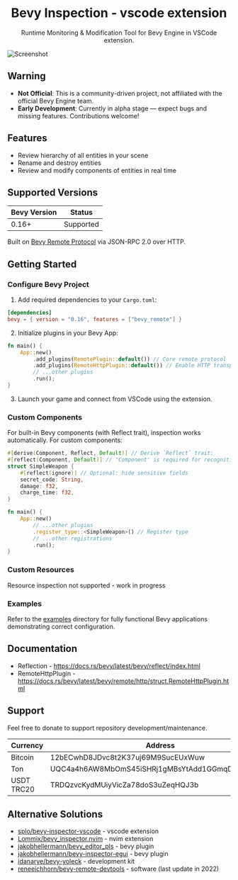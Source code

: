 <p align="center">
    <h1 align = "center">Bevy Inspection - vscode extension</h1>
</p>
<p align="center">
    Runtime Monitoring & Modification Tool for Bevy Engine in VSCode extension.
</p>

![Screenshot](https://github.com/user-attachments/assets/10db60e5-9902-47d1-a252-ef1918c50ad1)

## Warning

- **Not Official**: This is a community-driven project, not affiliated with the official Bevy Engine team.
- **Early Development**: Currently in alpha stage — expect bugs and missing features. Contributions welcome!

## Features

- Review hierarchy of all entities in your scene
- Rename and destroy entities
- Review and modify components of entities in real time

## Supported Versions

| Bevy Version | Status      |
| ------------ | ------------|
| 0.16+        | Supported   |

Built on [Bevy Remote Protocol](https://docs.rs/bevy/latest/bevy/remote/index.html) via JSON-RPC 2.0 over HTTP.

## Getting Started

### Configure Bevy Project

1. Add required dependencies to your `Cargo.toml`:

```toml
[dependencies]
bevy = { version = "0.16", features = ["bevy_remote"] }
```

2. Initialize plugins in your Bevy App:

```rust
fn main() {
    App::new()
        .add_plugins(RemotePlugin::default()) // Core remote protocol
        .add_plugins(RemoteHttpPlugin::default()) // Enable HTTP transport
        // ...other plugins
        .run();
}
```

3. Launch your game and connect from VSCode using the extension.

### Custom Components

For built-in Bevy components (with Reflect trait), inspection works automatically.
For custom components:

```rust
#[derive(Component, Reflect, Default)] // Derive `Reflect` trait:
#[reflect(Component, Default)] // 'Component' is required for recognition
struct SimpleWeapon {
    #[reflect(ignore)] // Optional: hide sensitive fields
    secret_code: String,
    damage: f32,
    charge_time: f32,
}

fn main() {
    App::new()
        // ...other plugins
        .register_type::<SimpleWeapon>() // Register type
        // ...other registrations
        .run();
}
```

### Custom Resources

Resource inspection not supported - work in progress

### Examples

Refer to the [examples](https://github.com/foxication/bevy-inspection.vscode/tree/main/examples/) directory
for fully functional Bevy applications demonstrating correct configuration.

## Documentation

- Reflection - https://docs.rs/bevy/latest/bevy/reflect/index.html
- RemoteHttpPlugin - https://docs.rs/bevy/latest/bevy/remote/http/struct.RemoteHttpPlugin.html

## Support

Feel free to donate to support repository development/maintenance.

| Currency   | Address                                             |
| ---------- | ----------------------------------------------------|
| Bitcoin    | 12bECwhD8JDvc8t2K37uj69M9SucEUxWuw                  |
| Ton        | UQC4a4h6AW8MbOmS45iSHRj1gMBsYtAdd1GGmqD_tEEC3ZV8    |
| USDT TRC20 | TRDQzvcKydMUiyVicZa78doS3uZeqHQJ3b                  |

## Alternative Solutions

- [splo/bevy-inspector-vscode](https://github.com/splo/vscode-bevy-inspector) - vscode extension
- [Lommix/bevy_inspector.nvim](https://github.com/Lommix/bevy_inspector.nvim) - nvim extension
- [jakobhellermann/bevy_editor_pls](https://github.com/jakobhellermann/bevy_editor_pls) - bevy plugin
- [jakobhellermann/bevy-inspector-egui](https://github.com/jakobhellermann/bevy-inspector-egui) - bevy plugin
- [idanarye/bevy-yoleck](https://github.com/idanarye/bevy-yoleck) - development kit
- [reneeichhorn/bevy-remote-devtools](https://github.com/reneeichhorn/bevy-remote-devtools) - software (last update in 2022)
